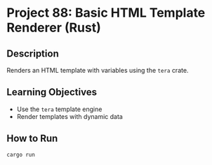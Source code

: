 # Project 88: Basic HTML Template Renderer (Rust)

## Description
Renders an HTML template with variables using the `tera` crate.

## Learning Objectives
- Use the `tera` template engine
- Render templates with dynamic data

## How to Run
```
cargo run
```
